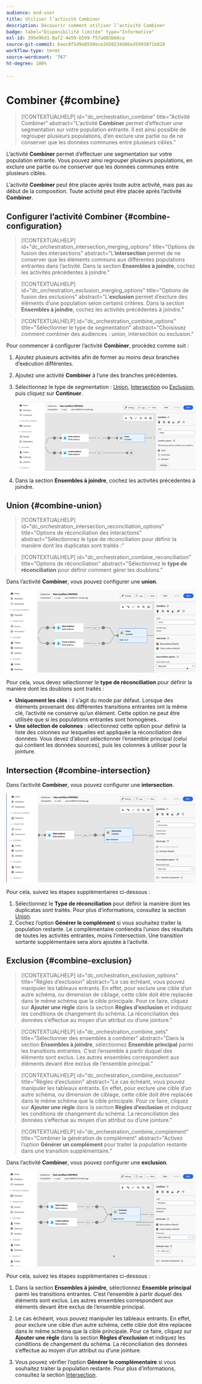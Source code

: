```yaml
---
audience: end-user
title: Utiliser l’activité Combiner
description: Découvrir comment utiliser l’activité Combiner
badge: label="Disponibilité limitée" type="Informative"
exl-id: 395e96d1-0af2-4e59-b599-f57a083b68ca
source-git-commit: 6aec8f5d9e8550ece2b50234d86ed59938f1b028
workflow-type: tm+mt
source-wordcount: '767'
ht-degree: 100%

---
```


# Combiner {#combine}

>[!CONTEXTUALHELP]
>id="dc_orchestration_combine"
>title="Activité Combiner"
>abstract="L’activité **Combiner** permet d’effectuer une segmentation sur votre population entrante. Il est ainsi possible de regrouper plusieurs populations, d’en exclure une partie ou de ne conserver que les données communes entre plusieurs cibles."

L’activité **Combiner** permet d’effectuer une segmentation sur votre population entrante. Vous pouvez ainsi regrouper plusieurs populations, en exclure une partie ou ne conserver que les données communes entre plusieurs cibles.

L’activité **Combiner** peut être placée après toute autre activité, mais pas au début de la composition. Toute activité peut être placée après l’activité **Combiner**.

## Configurer l’activité Combiner {#combine-configuration}

>[!CONTEXTUALHELP]
>id="dc_orchestration_intersection_merging_options"
>title="Options de fusion des intersections"
>abstract="L’**intersection** permet de ne conserver que les éléments communs aux différentes populations entrantes dans l’activité. Dans la section **Ensembles à joindre**, cochez les activités précédentes à joindre."

>[!CONTEXTUALHELP]
>id="dc_orchestration_exclusion_merging_options"
>title="Options de fusion des exclusions"
>abstract="L’**exclusion** permet d’exclure des éléments d’une population selon certains critères. Dans la section **Ensembles à joindre**, cochez les activités précédentes à joindre."

>[!CONTEXTUALHELP]
>id="dc_orchestration_combine_options"
>title="Sélectionner le type de segmentation"
>abstract="Choisissez comment combiner des audiences : union, intersection ou exclusion."

Pour commencer à configurer l’activité **Combiner**, procédez comme suit :

1. Ajoutez plusieurs activités afin de former au moins deux branches d’exécution différentes.

1. Ajoutez une activité **Combiner** à l’une des branches précédentes.

1. Sélectionnez le type de segmentation : [Union](#union), [Intersection](#intersection) ou [Exclusion](#exclusion), puis cliquez sur **Continuer**.

   ![](../assets/combine.png)

1. Dans la section **Ensembles à joindre**, cochez les activités précédentes à joindre.

## Union {#combine-union}

>[!CONTEXTUALHELP]
>id="dc_orchestration_intersection_reconciliation_options"
>title="Options de réconciliation des interactions"
>abstract="Sélectionnez le type de réconciliation pour définir la manière dont les duplicatas sont traités :"

>[!CONTEXTUALHELP]
>id="dc_orchestration_combine_reconciliation"
>title="Options de réconciliation"
>abstract="Sélectionnez le **type de réconciliation** pour définir comment gérer les doublons."

Dans l’activité **Combiner**, vous pouvez configurer une **union**.

![](../assets/combine-union.png)

Pour cela, vous devez sélectionner le **type de réconciliation** pour définir la manière dont les doublons sont traités :

* **Uniquement les clés** : il s’agit du mode par défaut. Lorsque des éléments provenant des différentes transitions entrantes ont la même clé, l’activité ne conserve qu’un élément. Cette option ne peut être utilisée que si les populations entrantes sont homogènes.
* **Une sélection de colonnes** : sélectionnez cette option pour définir la liste des colonnes sur lesquelles est appliquée la réconciliation des données. Vous devez d’abord sélectionner l’ensemble principal (celui qui contient les données sources), puis les colonnes à utiliser pour la jointure.

## Intersection {#combine-intersection}

Dans l’activité **Combiner**, vous pouvez configurer une **intersection**.

![](../assets/combine-intersection.png)

Pour cela, suivez les étapes supplémentaires ci-dessous :

1. Sélectionnez le **Type de réconciliation** pour définir la manière dont les duplicatas sont traités. Pour plus d’informations, consultez la section [Union](#union).
1. Cochez l’option **Générer le complément** si vous souhaitez traiter la population restante. Le complémentaire contiendra l’union des résultats de toutes les activités entrantes, moins l’intersection. Une transition sortante supplémentaire sera alors ajoutée à l’activité.

## Exclusion {#combine-exclusion}

>[!CONTEXTUALHELP]
>id="dc_orchestration_exclusion_options"
>title="Règles d’exclusion"
>abstract="Le cas échéant, vous pouvez manipuler les tableaux entrants. En effet, pour exclure une cible d’un autre schéma, ou dimension de ciblage, cette cible doit être replacée dans le même schéma que la cible principale. Pour ce faire, cliquez sur **Ajouter une règle** dans la section **Règles d’exclusion** et indiquez les conditions de changement du schéma. La réconciliation des données s’effectue au moyen d’un attribut ou d’une jointure."

>[!CONTEXTUALHELP]
>id="dc_orchestration_combine_sets"
>title="Sélectionner des ensembles à combiner"
>abstract="Dans la section **Ensembles à joindre**, sélectionnez **Ensemble principal** parmi les transitions entrantes. C’est l’ensemble à partir duquel des éléments sont exclus. Les autres ensembles correspondent aux éléments devant être exclus de l’ensemble principal."

>[!CONTEXTUALHELP]
>id="dc_orchestration_combine_exclusion"
>title="Règles d’exclusion"
>abstract="Le cas échéant, vous pouvez manipuler les tableaux entrants. En effet, pour exclure une cible d’un autre schéma, ou dimension de ciblage, cette cible doit être replacée dans le même schéma que la cible principale. Pour ce faire, cliquez sur **Ajouter une règle** dans la section **Règles d’exclusion** et indiquez les conditions de changement du schéma. La réconciliation des données s’effectue au moyen d’un attribut ou d’une jointure."

>[!CONTEXTUALHELP]
>id="dc_orchestration_combine_complement"
>title="Combiner la génération de complément"
>abstract="Activez l’option **Générer un complément** pour traiter la population restante dans une transition supplémentaire."

Dans l’activité **Combiner**, vous pouvez configurer une **exclusion**.

![](../assets/combine-exclusion.png)

Pour cela, suivez les étapes supplémentaires ci-dessous :

1. Dans la section **Ensembles à joindre**, sélectionnez **Ensemble principal** parmi les transitions entrantes. C’est l’ensemble à partir duquel des éléments sont exclus. Les autres ensembles correspondent aux éléments devant être exclus de l’ensemble principal.

1. Le cas échéant, vous pouvez manipuler les tableaux entrants. En effet, pour exclure une cible d’un autre schéma, cette cible doit être replacée dans le même schéma que la cible principale. Pour ce faire, cliquez sur **Ajouter une règle** dans la section **Règles d’exclusion** et indiquez les conditions de changement du schéma. La réconciliation des données s’effectue au moyen d’un attribut ou d’une jointure. <!-- pas compris-->
1. Vous pouvez vérifier l’option **Générer le complémentaire** si vous souhaitez traiter la population restante. Pour plus d’informations, consultez la section [Intersection](#intersection).

<!--
## Examples{#combine-examples}

In the following example, we are using a **Combine** activity and we add a **union** to retrieves all the profiles of the two queries: persons between 18 and 27 years old and persons between 34 and 40 years old.

![](../assets/workflow-union-example.png)

The following example shows the **intersection** between two query activities. It is being used here to retrieve profiles who are between 18 to 27 years old and whose email address has been provided.

![](../assets/workflow-intersection-example.png)

The following **exclusion** example shows two queries configured to filter profiles who are between 18 and 27 years old and have an Adobe email domain. The profiles with an Adobe email domain are then excluded from the first set. 

![](../assets/workflow-exclusion-example.png)
-->

